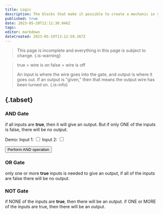 ```yaml
---
title: Logic
description: The blocks that make it possible to create a mechanic in your world
published: true
date: 2023-05-20T12:11:30.046Z
tags: 
editor: markdown
dateCreated: 2023-05-19T13:12:59.267Z
---
```


> This page is incomplete and everything in this page is subject to change.
{.is-warning}

> true = wire is on
> false = wire is off
> 
> An input is where the wire goes into the gate, and output is where it goes out. If an output is "given," then that means the output wire has been turned on.
{.is-info}

## {.tabset}

### AND Gate
if all inputs are **true**, then it will give an output. But if only ONE of the inputs is false, there will be no output.

Demo:
<label for="input1">Input 1:</label> <input type="checkbox" id="input1" class="input">
<label for="input2">Input 2:</label> <input type="checkbox" id="input2" class="input">

<button id="performButton" class="button">Perform AND operation</button>
<p id="result"></p>

### OR Gate
only one or more **true** inputs is needed to give an output, if all of the inputs are false there will be no output.

### NOT Gate
if NONE of the inputs are **true**, then there will be an output. if ONE or MORE of the inputs are true, then there will be an output.